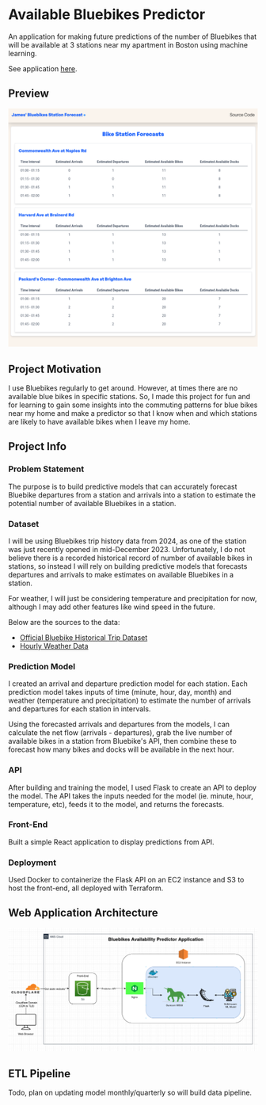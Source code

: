# Available Bluebikes Predictor

An application for making future predictions of the number of Bluebikes that will be available at 3 stations near my apartment in Boston using machine learning.

See application [here](https://bluebikepredictor.jyylab.com).

## Preview

![Preview](./assets/web-demo.png)

## Project Motivation

I use Bluebikes regularly to get around. However, at times there are no available blue bikes in specific stations. So, I made this project for fun and for learning to gain some insights into the commuting patterns for blue bikes near my home and make a predictor so that I know when and which stations are likely to have available bikes when I leave my home.

## Project Info

### Problem Statement

The purpose is to build predictive models that can accurately forecast Bluebike departures from a station and arrivals into a station to estimate the potential number of available Bluebikes in a station.

### Dataset

I will be using Bluebikes trip history data from 2024, as one of the station was just recently opened in mid-December 2023. Unfortunately, I do not believe there is a recorded historical record of number of available bikes in stations, so instead I will rely on building predictive models that forecasts departures and arrivals to make estimates on available Bluebikes in a station.

For weather, I will just be considering temperature and precipitation for now, although I may add other features like wind speed in the future.

Below are the sources to the data:

- [Official Bluebike Historical Trip Dataset](https://bluebikes.com/system-data)
- [Hourly Weather Data](https://open-meteo.com/en/docs/historical-weather-api#latitude=52.52&longitude=13.41&hourly=temperature_2m,precipitation&daily=&models=)

### Prediction Model

I created an arrival and departure prediction model for each station. Each prediction model takes inputs of time (minute, hour, day, month) and weather (temperature and precipitation) to estimate the number of arrivals and departures for each station in intervals.

Using the forecasted arrivals and departures from the models, I can calculate the net flow (arrivals - departures), grab the live number of available bikes in a station from Bluebike's API, then combine these to forecast how many bikes and docks will be available in the next hour.

### API

After building and training the model, I used Flask to create an API to deploy the model. The API takes the inputs needed for the model (ie. minute, hour, temperature, etc), feeds it to the model, and returns the forecasts.

### Front-End

Built a simple React application to display predictions from API.

### Deployment

Used Docker to containerize the Flask API on an EC2 instance and S3 to host the front-end, all deployed with Terraform.

## Web Application Architecture

![Diagram](./assets/BasicApplicationDiagram.png)

## ETL Pipeline

Todo, plan on updating model monthly/quarterly so will build data pipeline.
